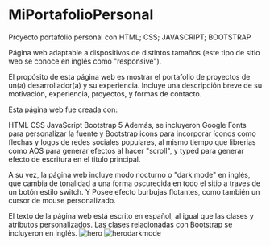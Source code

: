 # MiPortafolioPersonal
Proyecto portafolio personal con HTML; CSS; JAVASCRIPT; BOOTSTRAP

Página web adaptable a dispositivos de distintos tamaños (este tipo de sitio web se conoce en inglés como "responsive").

El propósito de esta página web es mostrar el portafolio de proyectos de un(a) desarrollador(a) y su experiencia. Incluye una descripción breve de su motivación, experiencia, proyectos, y formas de contacto.

Esta página web fue creada con:

HTML
CSS
JavaScript
Bootstrap 5
Además, se incluyeron Google Fonts para personalizar la fuente y Bootstrap icons para incorporar íconos como flechas y logos de redes sociales populares, al mismo tiempo que librerias como AOS para generar efectos al hacer "scroll", 	y typed para generar efecto de escritura en el titulo principal.

A su vez, la página web incluye modo nocturno o "dark mode" en inglés, que cambia de tonalidad a una forma oscurecida en todo el sitio a traves de un botón estilo switch. Y Posee efecto burbujas flotantes, como también un cursor de mouse personalizado.

El texto de la página web está escrito en español, al igual que las clases y atributos personalizados. Las clases relacionadas con Bootstrap se incluyeron en inglés.
![hero](https://user-images.githubusercontent.com/111435538/211704907-423ec232-a558-4d0a-8361-0073df0886bb.jpg)
![herodarkmode](https://user-images.githubusercontent.com/111435538/211704920-ea01dfc0-e02f-4f55-afd8-6df2265e53b2.jpg)
